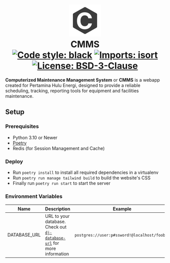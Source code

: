 <h1 align="center">
<img src="cmms/static/icon.svg"/>
<br/>CMMS<br/>
<a href="https://github.com/psf/black"><img alt="Code style: black" src="https://img.shields.io/badge/code%20style-black-000000.svg"></a>
<a href="https://pycqa.github.io/isort"><img alt="Imports: isort" src="https://img.shields.io/badge/%20imports-isort-%231674b1?style=flat&labelColor=ef8336"></a>
<a href="/LICENSE"><img alt="License: BSD-3-Clause" src="https://img.shields.io/badge/license-BSD--3--Clause-blue.svg"></a>
</h1>

**Computerized Maintenance Management System** or **CMMS** is a webapp created for Pertamina Hulu Energi, designed to provide a reliable scheduling, tracking, reporting tools for equipment and facilities maintenance.

## Setup

### Prerequisites
- Python 3.10 or Newer
- [Poetry](https://python-poetry.org/docs/#installation)
- Redis (for Session Management and Cache)

### Deploy
- Run `poetry install` to install all required dependencies in a virtualenv
- Run `poetry run manage tailwind build` to build the website's CSS
- Finally run `poetry run start` to start the server

### Environment Variables

|Name|Description|Example|
|----|-----------|-------|
|DATABASE\_URL|URL to your database. Check out [`dj-database-url`](https://github.com/jazzband/dj-database-url#url-schema) for more information|`postgres://user:p#ssword!@localhost/foobar`|
